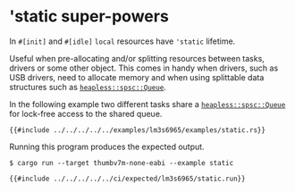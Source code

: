 # 'static super-powers

In `#[init]` and `#[idle]` `local` resources have `'static` lifetime.

Useful when pre-allocating and/or splitting resources between tasks, drivers or some other object. This comes in handy when drivers, such as USB drivers, need to allocate memory and when using splittable data structures such as [`heapless::spsc::Queue`].

In the following example two different tasks share a [`heapless::spsc::Queue`] for lock-free access to the shared queue.

[`heapless::spsc::Queue`]: https://docs.rs/heapless/0.7.5/heapless/spsc/struct.Queue.html

```rust,noplayground
{{#include ../../../../../examples/lm3s6965/examples/static.rs}}
```

Running this program produces the expected output.

```console
$ cargo run --target thumbv7m-none-eabi --example static
```

```console
{{#include ../../../../../ci/expected/lm3s6965/static.run}}
```
